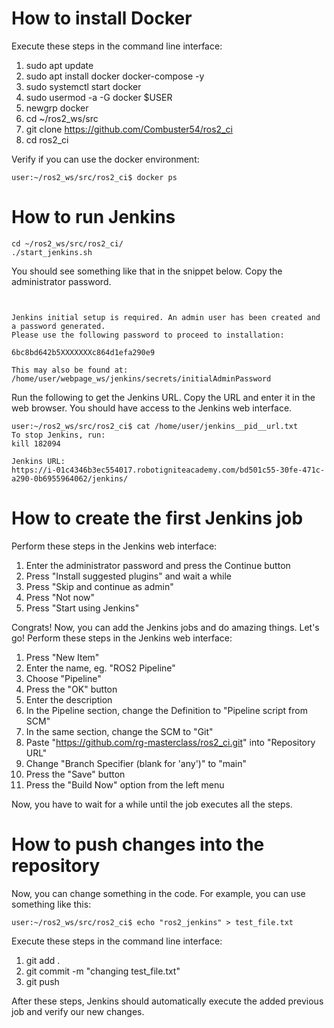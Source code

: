 # How to install Docker

Execute these steps in the command line interface:

1. sudo apt update
2. sudo apt install docker docker-compose -y
3. sudo systemctl start docker
4. sudo usermod -a -G docker $USER
5. newgrp docker
6. cd ~/ros2_ws/src
7. git clone https://github.com/Combuster54/ros2_ci
8. cd ros2_ci

Verify if you can use the docker environment:

```console
user:~/ros2_ws/src/ros2_ci$ docker ps
```

# How to run Jenkins

```console
cd ~/ros2_ws/src/ros2_ci/
./start_jenkins.sh
```

You should see something like that in the snippet below. Copy the administrator password.

```console


Jenkins initial setup is required. An admin user has been created and a password generated.
Please use the following password to proceed to installation:

6bc8bd642b5XXXXXXXc864d1efa290e9

This may also be found at: /home/user/webpage_ws/jenkins/secrets/initialAdminPassword

```

Run the following to get the Jenkins URL. Copy the URL and enter it in the web browser. You should have access to the Jenkins web interface.

```console
user:~/ros2_ws/src/ros2_ci$ cat /home/user/jenkins__pid__url.txt
To stop Jenkins, run:
kill 182094

Jenkins URL:
https://i-01c4346b3ec554017.robotigniteacademy.com/bd501c55-30fe-471c-a290-0b6955964062/jenkins/
```

# How to create the first Jenkins job

Perform these steps in the Jenkins web interface:

1. Enter the administrator password and press the Continue button
2. Press "Install suggested plugins" and wait a while
3. Press "Skip and continue as admin"
4. Press "Not now"
5. Press "Start using Jenkins"

Congrats! Now, you can add the Jenkins jobs and do amazing things. Let's go! Perform these steps in the Jenkins web interface:

1. Press "New Item"
2. Enter the name, eg. "ROS2 Pipeline"
3. Choose "Pipeline"
4. Press the "OK" button
5. Enter the description
6. In the Pipeline section, change the Definition to "Pipeline script from SCM"
7. In the same section, change the SCM to "Git"
8. Paste "https://github.com/rg-masterclass/ros2_ci.git" into "Repository URL"
9. Change "Branch Specifier (blank for 'any')" to "main"
10. Press the "Save" button
11. Press the "Build Now" option from the left menu

Now, you have to wait for a while until the job executes all the steps.

# How to push changes into the repository

Now, you can change something in the code. For example, you can use something like this:

```console
user:~/ros2_ws/src/ros2_ci$ echo "ros2_jenkins" > test_file.txt
```

Execute these steps in the command line interface:

1. git add .
2. git commit -m "changing test_file.txt"
3. git push

After these steps, Jenkins should automatically execute the added previous job and verify our new changes.